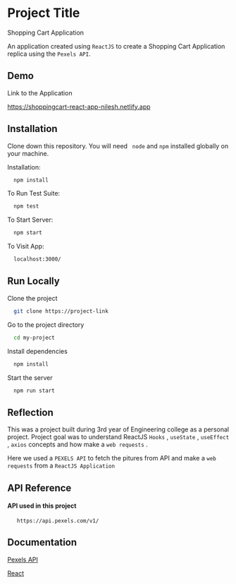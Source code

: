 
# Project Title

Shopping Cart Application

An application created using ```ReactJS```  to create a Shopping Cart Application replica using the ```Pexels API```.



## Demo

Link to the Application

https://shoppingcart-react-app-nilesh.netlify.app
## Installation

Clone down this repository. You will need ``` node``` and ```npm``` installed globally on your machine.


Installation:
```bash
  npm install
```
To Run Test Suite:
```bash
  npm test
```
To Start Server:
```bash
  npm start
```
To Visit App:
```bash
  localhost:3000/
```
## Run Locally

Clone the project

```bash
  git clone https://project-link
```

Go to the project directory

```bash
  cd my-project
```

Install dependencies

```bash
  npm install
```

Start the server

```bash
  npm run start
```


## Reflection
This was a  project built during 3rd year of Engineering college as a personal project. Project goal was to understand ReactJS ```Hooks``` ,  ```useState``` ,  ```useEffect ```, ```axios``` concepts and how make a ```web requests``` .

Here we used a ```PEXELS API``` to fetch the pitures from API and make a ```web requests``` from a ```ReactJS Application```
## API Reference

#### API used in this project

```http
   https://api.pexels.com/v1/
```




## Documentation

[Pexels API](https://www.pexels.com/api/documentation/)

[React](https://beta.reactjs.org/)

